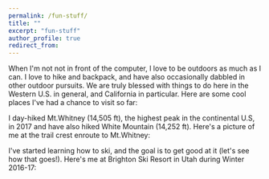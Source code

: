 ```yaml
---
permalink: /fun-stuff/
title: ""
excerpt: "fun-stuff"
author_profile: true
redirect_from:
---
```


When I'm not not in front of the computer, I love to be outdoors as much as I can. I love to hike and backpack, and have also occasionally dabbled in other outdoor pursuits. We are truly blessed with things to do here in the Western U.S. in general, and California in particular. Here are some cool places I've had a chance to visit so far:


I day-hiked Mt.Whitney (14,505 ft), the highest peak in the continental U.S, in 2017 and have also hiked White Mountain (14,252 ft). Here's a picture of me at the trail crest enroute to Mt.Whitney:


I've started learning how to ski, and the goal is to get good at it (let's see how that goes!). Here's me at Brighton Ski Resort in Utah during Winter 2016-17:



